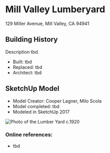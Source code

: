# Mill Valley Lumberyard
129 Miller Avenue, Mill Valley, CA 94941

## Building History
Description tbd.

- Built: tbd
- Replaced: tbd
- Architect: tbd

## SketchUp Model
- Model Creator: Cooper Lagner, Milo Scola
- Model completed: tbd
- Modeled in SketchUp 2017


![Photo of the Lumber Yard c.1920](https://github.com/TimeWalkOrg/building-mill-valley-ca-lumberyard/blob/master/Old%20Buildings.jpg)

### Online references:
- tbd
